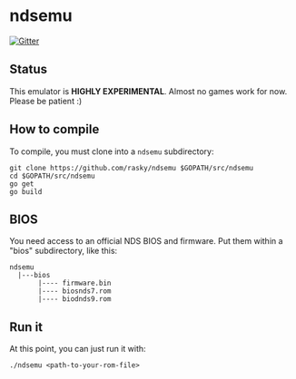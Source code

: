 # ndsemu

[![Gitter](https://badges.gitter.im/Join%20Chat.svg)](https://gitter.im/rasky/ndsemu?utm_source=badge&utm_medium=badge&utm_campaign=pr-badge&utm_content=badge)

## Status

This emulator is **HIGHLY EXPERIMENTAL**. Almost no games work for now. Please be patient :)

## How to compile

To compile, you must clone into a `ndsemu` subdirectory:

    git clone https://github.com/rasky/ndsemu $GOPATH/src/ndsemu
    cd $GOPATH/src/ndsemu
    go get
    go build

## BIOS

You need access to an official NDS BIOS and firmware. Put them within a "bios" subdirectory, like this:

    ndsemu
      |---bios
           |---- firmware.bin
           |---- biosnds7.rom
           |---- biodnds9.rom

## Run it

At this point, you can just run it with:

    ./ndsemu <path-to-your-rom-file>
    
    
